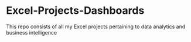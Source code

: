 # Excel-Projects-Dashboards
This repo consists of all my Excel projects pertaining to data analytics and business intelligence

